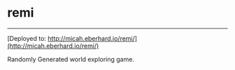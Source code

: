 # remi

---

[Deployed to: http://micah.eberhard.io/remi/](http://micah.eberhard.io/remi/)

Randomly Generated world exploring game.
